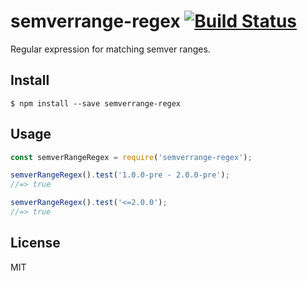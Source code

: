 # semverrange-regex [![Build Status](https://travis-ci.org/sindresorhus/semver-regex.svg?branch=master)](https://travis-ci.org/sindresorhus/semver-regex)
Regular expression for matching semver ranges.

## Install

```
$ npm install --save semverrange-regex
```

## Usage

```js
const semverRangeRegex = require('semverrange-regex');

semverRangeRegex().test('1.0.0-pre - 2.0.0-pre');
//=> true

semverRangeRegex().test('<=2.0.0');
//=> true
```

## License
MIT

